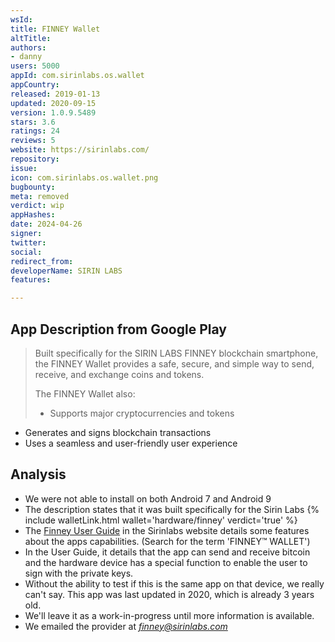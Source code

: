 ```yaml
---
wsId: 
title: FINNEY Wallet
altTitle: 
authors:
- danny
users: 5000
appId: com.sirinlabs.os.wallet
appCountry: 
released: 2019-01-13
updated: 2020-09-15
version: 1.0.9.5489
stars: 3.6
ratings: 24
reviews: 5
website: https://sirinlabs.com/
repository: 
issue: 
icon: com.sirinlabs.os.wallet.png
bugbounty: 
meta: removed
verdict: wip
appHashes: 
date: 2024-04-26
signer: 
twitter: 
social: 
redirect_from: 
developerName: SIRIN LABS
features: 

---
```


## App Description from Google Play 

> Built specifically for the SIRIN LABS FINNEY blockchain smartphone, the FINNEY Wallet provides a safe, secure, and simple way to send, receive, and exchange coins and tokens.
>
> The FINNEY Wallet also:
> - Supports major cryptocurrencies and tokens
- Generates and signs blockchain transactions
- Uses a seamless and user-friendly user experience

## Analysis 

- We were not able to install on both Android 7 and Android 9
- The description states that it was built specifically for the Sirin Labs {% include walletLink.html wallet='hardware/finney' verdict='true' %}
- The [Finney User Guide](https://sirinlabs.com/wp-content/uploads/2022/01/finney_user_guide.pdf) in the Sirinlabs website details some features about the apps capabilities. (Search for the term 'FINNEY™ WALLET')
- In the User Guide, it details that the app can send and receive bitcoin and the hardware device has a special function to enable the user to sign with the private keys. 
- Without the ability to test if this is the same app on that device, we really can't say. This app was last updated in 2020, which is already 3 years old. 
- We'll leave it as a work-in-progress until more information is available.
- We emailed the provider at *finney@sirinlabs.com*

